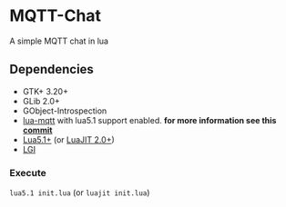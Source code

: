 # MQTT-Chat
A simple MQTT chat in lua

## Dependencies

- GTK+ 3.20+
- GLib 2.0+
- GObject-Introspection
- [lua-mqtt](https://github.com/tacigar/lua-mqtt) with lua5.1 support enabled. **for more information see this [commit](https://github.com/tacigar/lua-mqtt/tree/2d42564a64906399a2e36710b90b9914e17d225e)**
- [Lua5.1+](https://www.lua.org/download.html) (or [LuaJIT 2.0+](https://luajit.org/))
- [LGI](https://github.com/pavouk/lgi)

### Execute

`lua5.1 init.lua` (or `luajit init.lua`)